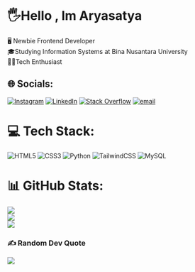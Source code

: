 # 🖐️Hello , Im Aryasatya
🖥️ Newbie Frontend Developer<br>🎓Studying Information Systems at Bina Nusantara University<br>🧑‍💻Tech Enthusiast


## 🌐 Socials:
[![Instagram](https://img.shields.io/badge/Instagram-%23E4405F.svg?logo=Instagram&logoColor=white)](https://instagram.com/aryasatyaaas) [![LinkedIn](https://img.shields.io/badge/LinkedIn-%230077B5.svg?logo=linkedin&logoColor=white)](https://linkedin.com/in/aryasatyaas) [![Stack Overflow](https://img.shields.io/badge/-Stackoverflow-FE7A16?logo=stack-overflow&logoColor=white)](https://stackoverflow.com/users/20498106) [![email](https://img.shields.io/badge/Email-D14836?logo=gmail&logoColor=white)](mailto:aryasatya2510@gmail.com) 

# 💻 Tech Stack:
![HTML5](https://img.shields.io/badge/html5-%23E34F26.svg?style=for-the-badge&logo=html5&logoColor=white) ![CSS3](https://img.shields.io/badge/css3-%231572B6.svg?style=for-the-badge&logo=css3&logoColor=white) ![Python](https://img.shields.io/badge/python-3670A0?style=for-the-badge&logo=python&logoColor=ffdd54) ![TailwindCSS](https://img.shields.io/badge/tailwindcss-%2338B2AC.svg?style=for-the-badge&logo=tailwind-css&logoColor=white) ![MySQL](https://img.shields.io/badge/mysql-4479A1.svg?style=for-the-badge&logo=mysql&logoColor=white)
# 📊 GitHub Stats:
![](https://github-readme-stats.vercel.app/api?username=aryasatyaaaas&theme=dark&hide_border=false&include_all_commits=false&count_private=false)<br/>
![](https://nirzak-streak-stats.vercel.app/?user=aryasatyaaaas&theme=dark&hide_border=false)<br/>
![](https://github-readme-stats.vercel.app/api/top-langs/?username=aryasatyaaaas&theme=dark&hide_border=false&include_all_commits=false&count_private=false&layout=compact)

### ✍️ Random Dev Quote
![](https://quotes-github-readme.vercel.app/api?type=horizontal&theme=radical)

<!-- Proudly created with GPRM ( https://gprm.itsvg.in ) -->
